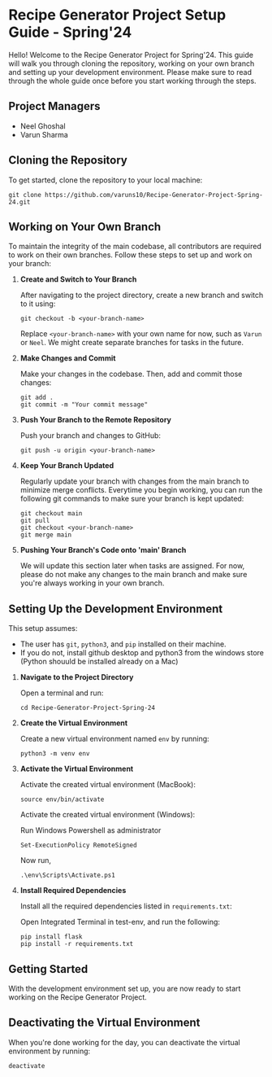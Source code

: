 # Recipe Generator Project Setup Guide - Spring'24

Hello! Welcome to the Recipe Generator Project for Spring'24. This guide will walk you through cloning the repository, working on your own branch and setting up your development environment. Please make sure to read through the whole guide once before you start working through the steps.

## Project Managers

- Neel Ghoshal 
- Varun Sharma

## Cloning the Repository

To get started, clone the repository to your local machine:
    
    
    git clone https://github.com/varuns10/Recipe-Generator-Project-Spring-24.git

## Working on Your Own Branch

To maintain the integrity of the main codebase, all contributors are required to work on their own branches. Follow these steps to set up and work on your branch:

1. **Create and Switch to Your Branch**

    After navigating to the project directory, create a new branch and switch to it using:

    ```
    git checkout -b <your-branch-name>
    ```

    Replace `<your-branch-name>` with your own name for now, such as `Varun` or `Neel`. We might create separate branches for tasks in the future. 

2. **Make Changes and Commit**

    Make your changes in the codebase. Then, add and commit those changes:

    ```
    git add .
    git commit -m "Your commit message"
    ```

3. **Push Your Branch to the Remote Repository**

    Push your branch and changes to GitHub:

    ```
    git push -u origin <your-branch-name>
    ```

4. **Keep Your Branch Updated**

    Regularly update your branch with changes from the main branch to minimize merge conflicts. Everytime you begin working, you can run the following git commands to make sure your branch is kept updated:

    ```
    git checkout main
    git pull
    git checkout <your-branch-name>
    git merge main
    ```

5. **Pushing Your Branch's Code onto 'main' Branch**

   We will update this section later when tasks are assigned. For now, please do not make any changes to the main branch and make sure you're always working in your own branch.

## Setting Up the Development Environment

This setup assumes:
- The user has `git`, `python3`, and `pip` installed on their machine.
- If you do not, install github desktop and python3 from the windows store (Python shouuld be installed already on a Mac)

1. **Navigate to the Project Directory**

    Open a terminal and run:

    ```
    cd Recipe-Generator-Project-Spring-24
    ```

2. **Create the Virtual Environment**

    Create a new virtual environment named `env` by running:

    ```
    python3 -m venv env
    ```

3. **Activate the Virtual Environment**

    Activate the created virtual environment (MacBook):

    ```
    source env/bin/activate
    ```

    
    Activate the created virtual environment (Windows):
    
    Run Windows Powershell as administrator

    ```
    Set-ExecutionPolicy RemoteSigned
    
    ```

    Now run,

   ```
   .\env\Scripts\Activate.ps1
   
   ```

5. **Install Required Dependencies**

    Install all the required dependencies listed in `requirements.txt`:

   Open Integrated Terminal in test-env, and run the following:

    ```
    pip install flask
    pip install -r requirements.txt
    ```

## Getting Started

With the development environment set up, you are now ready to start working on the Recipe Generator Project.

## Deactivating the Virtual Environment

When you're done working for the day, you can deactivate the virtual environment by running: 

    deactivate



